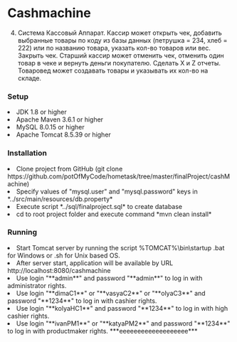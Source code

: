 Cashmachine
==========================
4. Система Кассовый Аппарат. Кассир может открыть чек, добавить
выбранные товары по коду из базы данных (петрушка = 234, хлеб = 222) или
по названию товара, указать кол-во товаров или вес. Закрыть чек. Старший
кассир может отменить чек, отменить один товар в чеке и вернуть деньги
покупателю. Сделать X и Z отчеты. Товаровед может создавать товары и
указывать их кол-во на складе.
### Setup
<li>
     JDK 1.8 or higher
<li>
     Apache Maven 3.6.1 or higher
<li>
     MySQL 8.0.15 or higher
<li>
     Apache Tomcat 8.5.39 or higher
    
### Installation
<li>
     Clone project from GitHub (git clone https://github.com/potOfMyCode/hometask/tree/master/finalProject/cashMachine)
<li>
     Specify values of "mysql.user" and "mysql.password" keys in *../src/main/resources/db.property*
<li>
     Execute script *../sql/finalproject.sql* to create database
<li>
     cd to root project folder and execute command *mvn clean install*
    
### Running
<li>
    Start Tomcat server by running the script %TOMCAT%\bin\startup .bat for Windows or .sh for Unix based OS.
<li>
    After server start, application will be available by URL http://localhost:8080/cashmachine  
<li>
    Use login "**admin**" and password "**admin**" to log in with administrator rights.
<li>
    Use login "**dimaC1**" or "**vasyaC2**" or "**olyaC3**" and password "**1234**" to log in with cashier rights.
<li>
    Use login "**kolyaHC1**" and password "**1234**" to log in with high cashier rights.
<li>
    Use login "**ivanPM1**" or "**katyaPM2**" and password "**1234**" to log in with productmaker rights.
***eeeeeeeeeeeeeeeeeee***